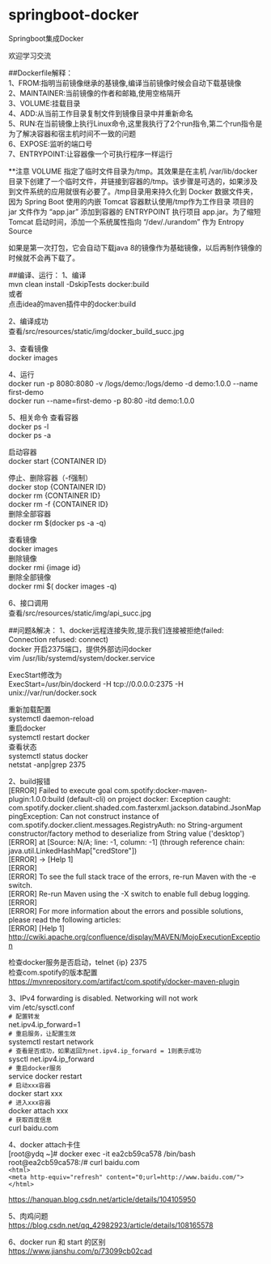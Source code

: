 # springboot-docker   
Springboot集成Docker   

欢迎学习交流   

##Dockerfile解释：   
1、FROM:指明当前镜像继承的基镜像,编译当前镜像时候会自动下载基镜像   
2、MAINTAINER:当前镜像的作者和邮箱,使用空格隔开   
3、VOLUME:挂载目录   
4、ADD:从当前工作目录复制文件到镜像目录中并重新命名   
5、RUN:在当前镜像上执行Linux命令,这里我执行了2个run指令,第二个run指令是为了解决容器和宿主机时间不一致的问题   
6、EXPOSE:监听的端口号   
7、ENTRYPOINT:让容器像一个可执行程序一样运行  

**注意
VOLUME 指定了临时文件目录为/tmp。其效果是在主机 /var/lib/docker 目录下创建了一个临时文件，并链接到容器的/tmp。该步骤是可选的，如果涉及到文件系统的应用就很有必要了。/tmp目录用来持久化到 Docker 数据文件夹，因为 Spring Boot 使用的内嵌 Tomcat 容器默认使用/tmp作为工作目录
项目的 jar 文件作为 “app.jar” 添加到容器的
ENTRYPOINT 执行项目 app.jar。为了缩短 Tomcat 启动时间，添加一个系统属性指向 “/dev/./urandom” 作为 Entropy Source

如果是第一次打包，它会自动下载java 8的镜像作为基础镜像，以后再制作镜像的时候就不会再下载了。

##编译、运行：
1、编译   
mvn clean install -DskipTests docker:build  
或者  
点击idea的maven插件中的docker:build  

2、编译成功   
查看/src/resources/static/img/docker_build_succ.jpg   

3、查看镜像   
docker images   

4、运行   
docker run -p 8080:8080 -v /logs/demo:/logs/demo -d demo:1.0.0 --name first-demo   
docker run --name=first-demo -p 80:80 -itd demo:1.0.0   

5、相关命令
查看容器   
docker ps -l   
docker ps -a   

启动容器   
docker start {CONTAINER ID}   

停止、删除容器（-f强制）  
docker stop {CONTAINER ID}   
docker rm {CONTAINER ID}   
docker rm -f {CONTAINER ID}   
删除全部容器   
docker rm $(docker ps -a -q)   

查看镜像   
docker images   
删除镜像   
docker rmi {image id}   
删除全部镜像   
docker rmi $( docker images -q)   

6、接口调用   
查看/src/resources/static/img/api_succ.jpg   


##问题&解决：
1、docker远程连接失败,提示我们连接被拒绝(failed: Connection refused: connect)   
docker 开启2375端口，提供外部访问docker   
vim /usr/lib/systemd/system/docker.service   

ExecStart修改为   
ExecStart=/usr/bin/dockerd -H tcp://0.0.0.0:2375 -H unix://var/run/docker.sock   

重新加载配置   
systemctl daemon-reload   
重启docker   
systemctl restart docker   
查看状态   
systemctl status docker   
netstat -anp|grep 2375   

2、build报错   
[ERROR] Failed to execute goal com.spotify:docker-maven-plugin:1.0.0:build (default-cli) on project docker: Exception caught: com.spotify.docker.client.shaded.com.fasterxml.jackson.databind.JsonMappingException: Can not construct instance of com.spotify.docker.client.messages.RegistryAuth: no String-argument constructor/factory method to deserialize from String value ('desktop')   
[ERROR]  at [Source: N/A; line: -1, column: -1] (through reference chain: java.util.LinkedHashMap["credStore"])   
[ERROR] -> [Help 1]   
[ERROR]    
[ERROR] To see the full stack trace of the errors, re-run Maven with the -e switch.   
[ERROR] Re-run Maven using the -X switch to enable full debug logging.   
[ERROR]    
[ERROR] For more information about the errors and possible solutions, please read the following articles:   
[ERROR] [Help 1] http://cwiki.apache.org/confluence/display/MAVEN/MojoExecutionException   

检查docker服务是否启动，telnet {ip} 2375   
检查com.spotify的版本配置   
https://mvnrepository.com/artifact/com.spotify/docker-maven-plugin   

3、IPv4 forwarding is disabled. Networking will not work   
vim /etc/sysctl.conf   
`# 配置转发`   
net.ipv4.ip_forward=1   
`# 重启服务，让配置生效`   
systemctl restart network   
`# 查看是否成功，如果返回为net.ipv4.ip_forward = 1则表示成功`   
sysctl net.ipv4.ip_forward   
`# 重启docker服务`    
service docker restart   
`# 启动xxx容器`    
docker start xxx   
`# 进入xxx容器`   
docker attach xxx   
`# 获取百度信息`   
curl baidu.com   

4、docker attach卡住   
[root@ydq ~]# docker exec -it ea2cb59ca578 /bin/bash   
root@ea2cb59ca578:/# curl baidu.com   
`<html>`   
`<meta http-equiv="refresh" content="0;url=http://www.baidu.com/">`   
`</html>`   

https://hanquan.blog.csdn.net/article/details/104105950   

5、肉鸡问题   
https://blog.csdn.net/qq_42982923/article/details/108165578   

6、docker run 和 start 的区别   
https://www.jianshu.com/p/73099cb02cad   


